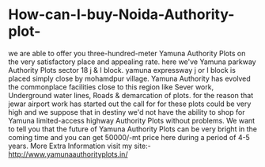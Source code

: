 # How-can-I-buy-Noida-Authority-plot-
we are able to offer you three-hundred-meter Yamuna Authority Plots on the very satisfactory place and appealing rate. here we've Yamuna parkway Authority Plots sector 18 j &amp; I block. yamuna expressway j or I block is placed simply close by mohamdpur village. Yamuna Authority has evolved the commonplace facilities close to this region like Sever work, Underground water lines, Roads &amp; demarcation of plots. for the reason that jewar airport work has started out the call for for these plots could be very high and we suppose that in destiny we'd not have the ability to shop for Yamuna limited-access highway Authority Plots without problems. We want to tell you that the future of Yamuna Authority Plots can be very bright in the coming time and you can get 50000/-mt price here during a period of 4-5 years. More Extra Information visit my site:- http://www.yamunaauthorityplots.in/ 
